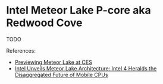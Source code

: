 # Intel Meteor Lake P-core aka Redwood Cove

TODO

References:

- [Previewing Meteor Lake at CES](https://chipsandcheese.com/2024/01/11/previewing-meteor-lake-at-ces/)
- [Intel Unveils Meteor Lake Architecture: Intel 4 Heralds the Disaggregated Future of Mobile CPUs](https://www.anandtech.com/show/20046/intel-unveils-meteor-lake-architecture-intel-4-heralds-the-disaggregated-future-of-mobile-cpus/2)
